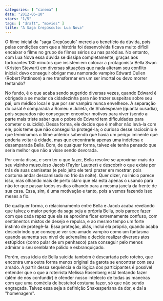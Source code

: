 ```yaml
---
categories: [ "cinema" ]
date: "2012-06-10"
stars: "1/5"
tags: [ "draft", "movies" ]
title: "A Saga Crepúsculo: Lua Nova"
---
```

O filme inicial da "saga Crepúsculo" merecia o benefício da dúvida,
pois pelas condições com que a história foi desenvolvida ficava muito
difícil encaixar o filme no grupo de filmes sérios ou nas paródias. No
entanto, com Lua Nova essa dúvida se dissipa completamente, graças aos
torturantes 130 minutos que insistem em colocar a protagonista Bella Swan
(Kristen Stewart) em diversas situações que nada alteram seu conflito
inicial: devo conseguir obrigar meu namorado vampiro Edward Cullen (Robert
Pattinson) a me transformar em um ser imortal ou devo morrer tentando?

No fundo, é o que acaba sendo sugerido diversas vezes, quando Edward é
obrigado a se mudar da cidadezinha para não trazer suspeitas sobre seu
pai, um médico local e que por ser vampiro nunca envelhece. A separação
do casal é comparada a Romeu e Julieta, de Shakespeare (quanta ousadia),
pois separados não conseguem encontrar motivos para viver (sendo a parte
mais triste saber que o pobre do Edward tem dificuldades para cometer o
suicídio). Dessa forma, ele decide que é melhor não levá-la com ele,
pois teme que não conseguiria protegê-la; o curioso desse raciocínio
é que terminamos o filme anterior sabendo que havia um perigo iminente
que poderia voltar à cidade, mas que encontraria apenas uma indefesa
e desamparada Bella. Bom, de qualquer forma, talvez ele tenha pensado
que seria melhor que não a visse sendo devorada.

Por conta disso, e sem ter o que fazer, Bella resolve se aproximar mais
do seu vizinho musculoso Jacob (Taylor Lautner) e descobrir o que existe
por trás de suas camisetas (e pelo jeito ele terá prazer em mostrar,
pois costuma andar descamisado no frio da noite). Quer dizer, no início
parece isso, mas olhando mais de perto claro que ela está apenas o
usando para não ter que passar todos os dias olhando para a mesma
janela da frente de sua casa. Essa, sim, é uma motivação e tanto,
pois a vemos fazendo isso meses a fio.

De qualquer forma, o relacionamento entre Bella e Jacob acaba revelando
que talvez o maior perigo da saga seja a própria Bella, pois parece
fazer com que cada rapaz que ela se aproxime ficar extremamente confuso,
com sentimentos mistos de desejo e repulsa, e ao mesmo tempo um forte
instinto de protegê-la. Essa proteção, aliás, inclui ela própria,
quando acaba descobrindo que consegue ver seu amado vampiro como um
fantasma quando aumenta seu nível de adrenalina e decide realizar
diversos atos estúpidos (como pular de um penhasco) para conseguir pelo
menos admirar o seu semblante pálido e esbranquiçado.

Porém, essa ideia de Bella suicida também é descartada pelo roteiro,
que encontra uma outra forma menos original da garota se encontrar com
seu amado. A partir dessa sequência e da lógica dos participantes
é possível entender que o que a roteirista Melissa Rosenberg está
tentando fazer (além de nos confundir) é ofender nosso intelecto de
todas as maneiras com que uma comédia de besteirol costuma fazer, só
que não sendo engraçada. Talvez essa seja a definição Shakesperiana
da dor, e daí a "homenagem".

